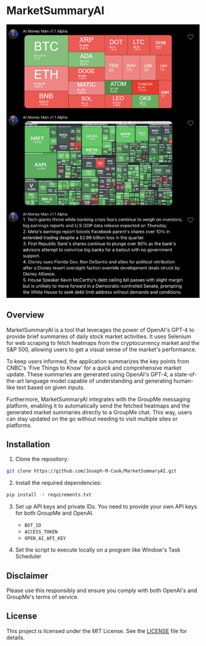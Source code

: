 # MarketSummaryAI
![Demo](https://github.com/Joseph-M-Cook/MarketSummaryAI/blob/9fc2fd65c3c61964212771858b6cf2e044df8b34/MarketSummaryDEMO.jpg)

## Overview
MarketSummaryAI is a tool that leverages the power of OpenAI's GPT-4 to provide brief summaries of daily stock market activities. It uses Selenium for web scraping to fetch heatmaps from the cryptocurrency market and the S&P 500, allowing users to get a visual sense of the market's performance.

To keep users informed, the application summarizes the key points from CNBC's 'Five Things to Know' for a quick and comprehensive market update. These summaries are generated using OpenAI's GPT-4, a state-of-the-art language model capable of understanding and generating human-like text based on given inputs.

Furthermore, MarketSummaryAI integrates with the GroupMe messaging platform, enabling it to automatically send the fetched heatmaps and the generated market summaries directly to a GroupMe chat. This way, users can stay updated on the go without needing to visit multiple sites or platforms.

## Installation

1. Clone the repository:

```bash
git clone https://github.com/Joseph-M-Cook/MarketSummaryAI.git
```
2. Install the required dependencies:

```bash 
pip install -r requirements.txt
```
3. Set up API keys and private IDs. You need to provide your own API keys for both GroupMe and OpenAI.
   - `BOT_ID`
   - `ACCESS_TOKEN`
   - `OPEN_AI_API_KEY`

4. Set the script to execute locally on a program like Window's Task Scheduler


## Disclaimer
Please use this responsibly and ensure you comply with both OpenAI's and GroupMe's terms of service.

## License
This project is licensed under the MIT License. See the [LICENSE](./LICENSE) file for details.
